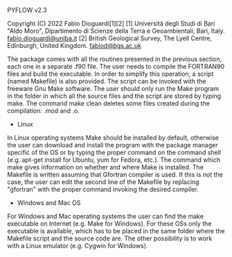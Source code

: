 PYFLOW v2.3
 
Copyright (C) 2022 Fabio Dioguardi[1][2]
[1] Universitá degli Studi di Bari "Aldo Moro", Dipartimento di Scienze della Terra e Geoambientali, Bari, Italy. fabio.dioguardi@uniba.it
[2] British Geological Survey, The Lyell Centre, Edinburgh, United Kingdom. fabiod@bgs.ac.uk


The package comes with all the routines presented in the previous section, each one in a separate .f90 file. The user needs to compile the FORTRAN90 files and build the executable. In order to simplify this operation, a script (named Makefile) is also provided. The script can be invoked with the freeware Gnu Make software. The user should only run the Make program in the folder in which all the source files and the script are stored by typing make. The command make clean deletes some files created during the compilation: .mod and .o.

- Linux

In Linux operating systems Make should be installed by default, otherwise the user can download and install the program with the package manager specific of the OS or by typing the proper command on the command shell (e.g. apt-get install for Ubuntu, yum for Fedora, etc.). The command which make gives information on whether and where Make is installed.
The Makefile is written assuming that Gfortran compiler is used. If this is not the case, the user can edit the second line of the Makefile by replacing "gfortran" with the proper command invoking the desired compiler. 

- Windows and Mac OS

For Windows and Mac operating systems the user can find the make executable on Internet (e.g. Make for Windows). For these OSs only the executable is available, which has to be placed in the same folder where the Makefile script and the source code are. The other possibility is to work with a Linux emulator (e.g. Cygwin for Windows).

